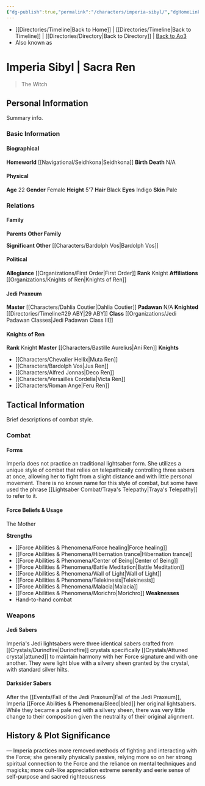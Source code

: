 ```yaml
---
{"dg-publish":true,"permalink":"/characters/imperia-sibyl/","dgHomeLink":false}
---
```


- [[Directories/Timeline\|Back to Home]] | [[Directories/Timeline\|Back to Timeline]] | [[Directories/Directory\|Back to Directory]] | [Back to Ao3](https://archiveofourown.org/works/19334440/chapters/45992584)
- Also known as

# Imperia Sibyl | Sacra Ren
>The Witch

## Personal Information
Summary info.

### Basic Information

#### Biographical
**Homeworld** [[Navigational/Seidhkona\|Seidhkona]]
**Birth** 
**Death** N/A

#### Physical
**Age** 22
**Gender** Female 
**Height** 5'7
**Hair** Black
**Eyes** Indigo
**Skin** Pale

### Relations

#### Family
**Parents** 
**Other Family**

**Significant Other** [[Characters/Bardolph Vos\|Bardolph Vos]]

#### Political
**Allegiance** [[Organizations/First Order\|First Order]]
**Rank** Knight
**Affiliations** [[Organizations/Knights of Ren\|Knights of Ren]]

#### Jedi Praxeum
**Master** [[Characters/Dahlia Coutier\|Dahlia Coutier]]
**Padawan** N/A
**Knighted** [[Directories/Timeline#29 ABY\|29 ABY]]
**Class** [[Organizations/Jedi Padawan Classes\|Jedi Padawan Class III]]

#### Knights of Ren
**Rank** Knight
**Master** [[Characters/Bastille Aurelius\|Ani Ren]]
**Knights**
- [[Characters/Chevalier Hellix\|Muta Ren]]
- [[Characters/Bardolph Vos\|Jus Ren]]
- [[Characters/Alfred Jonnas\|Deco Ren]]
- [[Characters/Versailles Cordelia\|Victa Ren]]
- [[Characters/Roman Ange\|Feru Ren]]

## Tactical Information
Brief descriptions of combat style.

### Combat

#### Forms
Imperia does not practice an traditional lightsaber form. She utilizes a unique style of combat that relies on telepathically controlling three sabers at once, allowing her to fight from a slight distance and with little personal movement. There is no known name for this style of combat, but some have used the phrase [[Lightsaber Combat/Traya's Telepathy\|Traya's Telepathy]] to refer to it. 

#### Force Beliefs & Usage
The Mother

**Strengths**
- [[Force Abilities & Phenomena/Force healing\|Force healing]]
- [[Force Abilities & Phenomena/Hibernation trance\|Hibernation trance]]
- [[Force Abilities & Phenomena/Center of Being\|Center of Being]]
- [[Force Abilities & Phenomena/Battle Meditation\|Battle Meditation]]
- [[Force Abilities & Phenomena/Wall of Light\|Wall of Light]]
- [[Force Abilities & Phenomena/Telekinesis\|Telekinesis]]
- [[Force Abilities & Phenomena/Malacia\|Malacia]]
- [[Force Abilities & Phenomena/Morichro\|Morichro]]
**Weaknesses**
- Hand-to-hand combat

### Weapons

#### Jedi Sabers
Imperia's Jedi lightsabers were three identical sabers crafted from [[Crystals/Durindfire\|Durindfire]] crystals specifically [[Crystals/Attuned crystal\|attuned]] to maintain harmony with her Force signature and with one another. They were light blue with a silvery sheen granted by the crystal, with standard silver hilts. 

#### Darksider Sabers
After the [[Events/Fall of the Jedi Praxeum\|Fall of the Jedi Praxeum]], Imperia [[Force Abilities & Phenomena/Bleed\|bled]] her original lightsabers. While they became a pale red with a silvery sheen, there was very little change to their composition given the neutrality of their original alignment. 

## History & Plot Significance
— Imperia practices more removed methods of fighting and interacting with the Force; she generally physically passive, relying more so on her strong spiritual connection to the Force and the reliance on mental techniques and magicks; more cult-like appreciation
extreme serenity and eerie sense of self-purpose and sacred righteousness